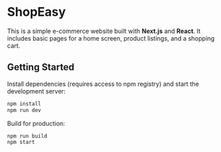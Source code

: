 # ShopEasy

This is a simple e-commerce website built with **Next.js** and **React**. It includes basic pages for a home screen, product listings, and a shopping cart.

## Getting Started

Install dependencies (requires access to npm registry) and start the development server:

```bash
npm install
npm run dev
```

Build for production:

```bash
npm run build
npm start
```
